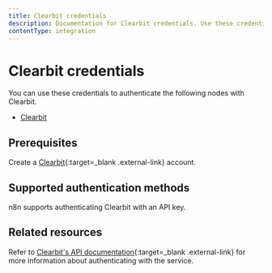 ```yaml
---
title: Clearbit credentials
description: Documentation for Clearbit credentials. Use these credentials to authenticate Clearbit in n8n, a workflow automation platform.
contentType: integration
---
```


# Clearbit credentials

You can use these credentials to authenticate the following nodes with Clearbit.

- [Clearbit](/integrations/builtin/app-nodes/n8n-nodes-base.clearbit/)


## Prerequisites

Create a [Clearbit](https://www.clearbit.com/){:target=_blank .external-link} account.

## Supported authentication methods

n8n supports authenticating Clearbit with an API key.

## Related resources

Refer to [Clearbit's API documentation](https://dashboard.clearbit.com/docs){:target=_blank .external-link} for more information about authenticating with the service.


